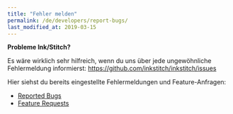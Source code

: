 ```yaml
---
title: "Fehler melden"
permalink: /de/developers/report-bugs/
last_modified_at: 2019-03-15
---
```


**Probleme Ink/Stitch?**

Es wäre wirklich sehr hilfreich, wenn du uns über jede ungewöhnliche Fehlermeldung informierst: <https://github.com/inkstitch/inkstitch/issues>

Hier siehst du bereits eingestellte Fehlermeldungen und Feature-Anfragen:
* [Reported Bugs](https://github.com/inkstitch/inkstitch/issues?q=is%3Aissue+is%3Aopen+label%3Abug)
* [Feature Requests](https://github.com/inkstitch/inkstitch/issues?q=is%3Aissue+is%3Aopen+label%3A%22feature+request%22)
